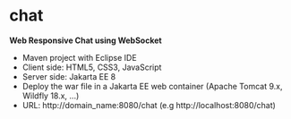 # chat

**Web Responsive Chat using WebSocket**

* Maven project with Eclipse IDE
* Client side: HTML5, CSS3, JavaScript
* Server side: Jakarta EE 8
* Deploy the war file in a Jakarta EE web container (Apache Tomcat 9.x, Wildfly 18.x, ...)
* URL: http://domain_name:8080/chat (e.g http://localhost:8080/chat)
 